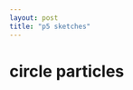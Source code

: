 ```yaml
---
layout: post
title: "p5 sketches"
---
```


# circle particles

<div id="sketchTest-holder">
  <script type="javascript" src="_sketches/sketchTest.js"></script>
</div>
